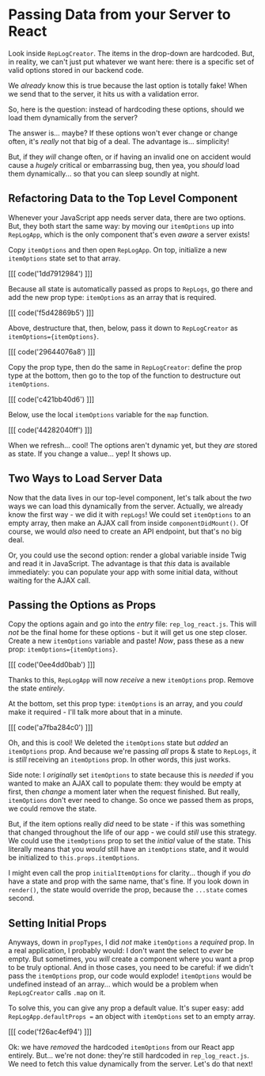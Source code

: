 # Passing Data from your Server to React

Look inside `RepLogCreator`. The items in the drop-down are hardcoded. But, in
reality, we can't just put whatever we want here: there is a specific set of valid
options stored in our backend code.

We *already* know this is true because the last option is totally fake! When we
send that to the server, it hits us with a validation error.

So, here is the question: instead of hardcoding these options, should we load them
dynamically from the server?

The answer is... maybe? If these options won't ever change or change often, it's
*really* not that big of a deal. The advantage is... simplicity!

But, if they *will* change often, or if having an invalid one on accident would
cause a *hugely* critical or embarrassing bug, then yea, you *should* load them
dynamically... so that you can sleep soundly at night.

## Refactoring Data to the Top Level Component

Whenever your JavaScript app needs server data, there are two options. But, they
both start the same way: by moving our `itemOptions` up into `RepLogApp`, which
is the only component that's even *aware* a server exists!

Copy `itemOptions` and then open `RepLogApp`. On top, initialize a new
`itemOptions` state set to that array.

[[[ code('1dd7912984') ]]]

Because all state is automatically passed as props to `RepLogs`, go there and add
the new prop type: `itemOptions` as an array that is required.

[[[ code('f5d42869b5') ]]]

Above, destructure that, then, below, pass it down to `RepLogCreator` as
`itemOptions={itemOptions}`.

[[[ code('29644076a8') ]]]

Copy the prop type, then do the same in `RepLogCreator`: define the prop type
at the bottom, then go to the top of the function to destructure out `itemOptions`.

[[[ code('c421bb40d6') ]]]

Below, use the local `itemOptions` variable for the `map` function.

[[[ code('44282040ff') ]]]

When we refresh... cool! The options aren't dynamic yet, but they *are*
stored as state. If you change a value... yep! It shows up.

## Two Ways to Load Server Data

Now that the data lives in our top-level component, let's talk about the *two*
ways we can load this dynamically from the server. Actually, we already know the
first way - we did it with `repLogs`! We could set `itemOptions` to an empty
array, then make an AJAX call from inside `componentDidMount()`. Of course, we
would *also* need to create an API endpoint, but that's no big deal.

Or, you could use the second option: render a global variable inside Twig and read
it in JavaScript. The advantage is that *this* data is available immediately: you
can populate your app with some initial data, without waiting for the AJAX call.

## Passing the Options as Props

Copy the options again and go into the *entry* file: `rep_log_react.js`. This will
*not* be the final home for these options - but it will get us one step closer.
Create a new `itemOptions` variable and paste! *Now*, pass these as a new prop:
`itemOptions={itemOptions}`.

[[[ code('0ee4dd0bab') ]]]

Thanks to this, `RepLogApp` will now *receive* a new `itemOptions` prop. Remove
the state *entirely*.

At the bottom, set this prop type: `itemOptions` is an array, and you *could*
make it required - I'll talk more about that in a minute.

[[[ code('a7fba284c0') ]]]

Oh, and this is cool! We deleted the `itemOptions` state but *added* an `itemOptions`
prop. And because we're passing *all* props & state to `RepLogs`, it is *still*
receiving an `itemOptions` prop. In other words, this just works.

Side note: I *originally* set `itemOptions` to state because this is *needed* if
you wanted to make an AJAX call to populate them: they would be empty at first,
then *change* a moment later when the request finished. But really, `itemOptions`
don't ever need to change. So once we passed them as props, we could remove the
state.

But, if the item options really *did* need to be state - if this was something
that changed throughout the life of our app - we could *still* use this strategy.
We could use the `itemOptions` prop to set the *initial* value of the state.
This literally means that you *would* still have an `itemOptions` state, and it
would be initialized to `this.props.itemOptions`.

I might even call the prop `initialItemOptions` for clarity... though if you *do*
have a state and prop with the same name, that's fine. If you look down in `render()`,
the state would override the prop, because the `...state` comes second.

## Setting Initial Props

Anyways, down in `propTypes`, I did *not* make `itemOptions` a *required* prop.
In a real application, I probably would: I don't want the select to *ever* be
empty. But sometimes, you *will* create a component where you want a prop to be
truly optional. And in those cases, you need to be careful: if we didn't pass the
`itemOptions` prop, our code would explode! `itemOptions` would be undefined instead
of an array... which would be a problem when `RepLogCreator` calls `.map` on it.

To solve this, you can give any prop a default value. It's super easy: add
`RepLogApp.defaultProps =` an object with `itemOptions` set to an empty array.

[[[ code('f26ac4ef94') ]]]

Ok: we have *removed* the hardcoded `itemOptions` from our React app entirely.
But... we're not done: they're still hardcoded in `rep_log_react.js`. We need to
fetch this value dynamically from the server. Let's do that next!

